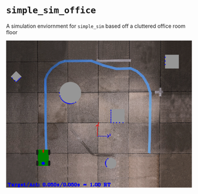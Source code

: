 # `simple_sim_office`

A simulation enviornment for `simple_sim` based off a cluttered office room floor

![Map Screenshot](docs/map_screenshot.png)